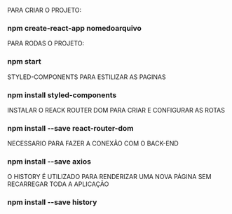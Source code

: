 PARA CRIAR O PROJETO:
### npm create-react-app nomedoarquivo

PARA RODAS O PROJETO:
### npm start

STYLED-COMPONENTS PARA ESTILIZAR AS PAGINAS
### npm install styled-components

INSTALAR O REACK ROUTER DOM PARA CRIAR E CONFIGURAR AS ROTAS
### npm install --save react-router-dom

NECESSARIO PARA FAZER A CONEXÃO COM O BACK-END
### npm install --save axios

O HISTORY É UTILIZADO PARA RENDERIZAR UMA NOVA PÁGINA SEM RECARREGAR TODA
A APLICAÇÃO
### npm install --save history